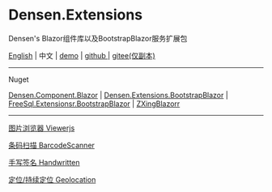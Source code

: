 # Densen.Extensions
Densen's Blazor组件库以及BootstrapBlazor服务扩展包

 <a href="README.md">English</a> | 中文 | <a href="https://blazor.app1.es/"> demo</a> | <a href="https://github.com/densen2014/Densen.Extensions"> github </a> | <a href="https://gitee.com/densen2014/Densen.Extensions"> gitee(仅副本) </a>
 
---

Nuget

 <a href="https://www.nuget.org/packages/Densen.Component.Blazor/">Densen.Component.Blazor</a>  | <a href="https://www.nuget.org/packages/Densen.Extensions.BootstrapBlazor/"> Densen.Extensions.BootstrapBlazor</a>  | <a href="https://www.nuget.org/packages/Densen.FreeSql.Extensions.BootstrapBlazor/"> FreeSql.Extensionsr.BootstrapBlazor</a>  | <a href="https://www.nuget.org/packages/ZXingBlazor/"> ZXingBlazorr</a>
 
---
 
<a href="Densen.Component.Blazor/Viewerjs.md">图片浏览器 Viewerjs</a>
  
<a href="Densen.Component.Blazor/BarcodeScanner.md">条码扫描 BarcodeScanner</a>
   
<a href="Densen.Component.Blazor/Handwritten.md">手写签名 Handwritten</a>

<a href="Densen.Component.Blazor/Geolocation.md">定位/持续定位 Geolocation</a>

